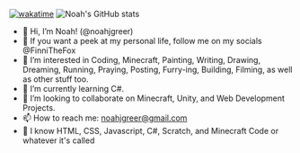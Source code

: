 [![wakatime](https://wakatime.com/badge/user/75ffedea-334a-4a78-a503-91c919c5eee2.svg)](https://wakatime.com/@75ffedea-334a-4a78-a503-91c919c5eee2)
![Noah's GitHub stats](https://github-readme-stats.vercel.app/api?username=noahjgreer&show_icons=true)

- 👋 Hi, I’m Noah! (@noahjgreer)
- 🦊 If you want a peek at my personal life, follow me on my socials @FinniTheFox
- 👀 I’m interested in Coding, Minecraft, Painting, Writing, Drawing, Dreaming, Running, Praying, Posting, Furry-ing, Building, Filming, as well as other stuff too.
- 🌱 I’m currently learning C#.
- 💞️ I’m looking to collaborate on Minecraft, Unity, and Web Development Projects.
- 📫 How to reach me: noahjgreer@gmail.com
- 🧠 I know HTML, CSS, Javascript, C#, Scratch, and Minecraft Code or whatever it's called

<!---
woahnoah07/woahnoah07 is a ✨ special ✨ repository because its `README.md` (this file) appears on your GitHub profile.
You can click the Preview link to take a look at your changes.
--->
